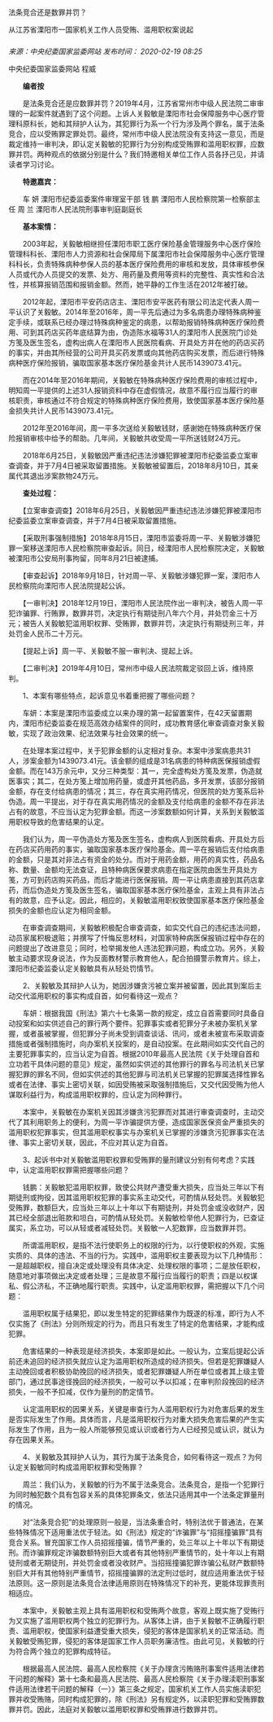 ## 

法条竞合还是数罪并罚？

从江苏省溧阳市一国家机关工作人员受贿、滥用职权案说起

### 

_来源：中央纪委国家监委网站_ _发布时间： 2020-02-19 08:25_

中央纪委国家监委网站 程威

　　**编者按**

　　是法条竞合还是应数罪并罚？2019年4月，江苏省常州市中级人民法院二审审理的一起案件就遇到了这个问题。上诉人关毅敏是溧阳市社会保障服务中心医疗管理科原科长，她和其辩护人认为，其犯罪行为系一个行为涉及两个罪名，属于法条竞合，应以受贿罪定罪处罚。最终，常州市中级人民法院没有支持这一意见，而是裁定维持一审判决，即认定关毅敏的犯罪行为分别构成受贿罪和滥用职权罪，应数罪并罚。两种观点的依据分别是什么？我们特邀相关单位工作人员各抒己见，并请读者学习讨论。

　　**特邀嘉宾：**

　　车 妍 溧阳市纪委监委案件审理室干部 钱 鹏 溧阳市人民检察院第一检察部主任 周 兰 溧阳市人民法院刑事审判庭副庭长

　　**基本案情：**

　　2003年起，关毅敏相继担任溧阳市职工医疗保险基金管理服务中心医疗保险管理科科长、溧阳市人力资源和社会保障局下属溧阳市社会保障服务中心医疗管理科科长，负责特殊病种参保人员的基本医疗保险费用的审核和发放，具体审核参保人员或代办人员提交的发票、处方、用药量及费用等资料的完整性、真实性和合法性，并核算报销范围和报销金额。然而，她平静的工作生活在2012年被打破。

　　2012年起，溧阳市平安药店店主、溧阳市安平医药有限公司法定代表人周一平认识了关毅敏。2014年至2016年，周一平先后通过为多名病患办理特殊病种鉴定手续，或联系已经办理过特殊病种鉴定的病患，以帮助报销特殊病种医疗保险费用、可到其药店买药年底结算为由，伪造陈水福等31人的溧阳市人民医院门诊处方笺及医生签名，虚构出病人在溧阳市人民医院看病、开具处方并在他的药店买药的事实，并由其所经营的公司开具买药发票或向其他药店购买发票，而后进行特殊病种医疗保险报销，骗取国家基本医疗保险基金共计人民币1439073.41元。

　　而在2014年至2016年期间，关毅敏在特殊病种医疗保险费用的审核过程中，明知周一平提供的上述31人报销资料中存在虚假情况，故意不履行应当履行的审核职责，审核通过不符合规定的特殊病种医疗保险费用，致使国家基本医疗保险基金损失共计人民币1439073.41元。

　　2012年至2016年间，周一平多次送给关毅敏钱财，感谢她在特殊病种医疗保险报销审核中给予的帮助。几年间，关毅敏共收受周一平所送钱财24万元。

　　2018年6月25日，关毅敏因严重违纪违法涉嫌犯罪被溧阳市纪委监委立案审查调查，并于7月4日被采取留置措施。关毅敏被留置后，2018年8月10日，其亲属代其退出涉案款物24万元。

　　**查处过程：**

　　【立案审查调查】2018年6月25日，关毅敏因严重违纪违法涉嫌犯罪被溧阳市纪委监委立案审查调查，并于7月4日被采取留置措施。

　　【采取刑事强制措施】2018年8月15日，溧阳市监委将周一平、关毅敏涉嫌犯罪一案移送溧阳市人民检察院审查起诉。同日，经溧阳市人民检察院决定，关毅敏被溧阳市公安局刑事拘留，同年8月21日被逮捕。

　　【审查起诉】2018年9月18日，针对周一平、关毅敏涉嫌犯罪一案，溧阳市人民检察院向溧阳市人民法院提起公诉。

　　【一审判决】2018年12月19日，溧阳市人民法院作出一审判决，被告人周一平犯诈骗罪、行贿罪，数罪并罚，决定执行有期徒刑八年六个月，并处罚金三十万元；被告人关毅敏犯滥用职权罪、受贿罪，数罪并罚，决定执行有期徒刑三年，并处罚金人民币二十万元。

　　【提起上诉】周一平、关毅敏不服一审判决、提起上诉。

　　【二审判决】2019年4月10日，常州市中级人民法院裁定驳回上诉，维持原判。

　　1、本案有哪些特点，起诉意见书着重把握了哪些问题？

　　车妍：本案是溧阳市监委成立以来办理的第一起留置案件，在42天留置期内，溧阳市纪委监委在规范高效办结案件的同时，成功教育感化审查调查对象关毅敏，实现了政治效果、纪法效果与社会效果的统一。

　　在处理本案过程中，关于犯罪金额的认定相对复杂。本案中涉案病患共31人，涉案金额为1439073.41元。该金额的组成是31名病患的特种病医保报销虚假金额。而在143万余元中，又分三种类型：其一，完全虚构处方笺及发票，伪造就医事实；其二，在处方笺上增加用药量，或虚开其他药品，多开发票，该部分报销金额，存在支付给病患的情况；其三，存在真实用药情况，但医院的处方笺系后补伪造。周一平提出，对于存在真实用药情况的金额及支付给病患的金额不存在非法占有的故意，不应当认定为犯罪金额。而这一涉案数额如何计算，关系到关毅敏滥用职权导致的危害结果的认定。

　　我们认为，周一平伪造处方笺及医生签名，虚构病人到医院看病、开具处方后在药店买药用药的事实，骗取国家基本医疗保险基金。周一平在报销后支付给病患的金额，只是其对非法占有资金的处分。而对于用药金额，用药的真实性，药品名称、数量、金额均无法查证，且特种病医保要求病患在指定医院由医生开具处方笺，方可到药店购买药品，而后才能进行医保报销。周一平让病患直接到其药店拿药，而后伪造处方笺及医生签名，骗取国家基本医疗保险基金，主观上具有非法占有的故意，应予认定。因此，相应的，关毅敏滥用职权致使国家基本医疗保险基金损失的金额也应认定为相同金额。

　　在审查调查期间，关毅敏积极配合审查调查，如实交代自己的违纪违法问题，动员家属积极退赃；并撰写了忏悔反思材料，对国家特种病医保报销过程中存在的问题提出了改进意见；同时，检举揭发他人违法犯罪问题，构成立功。另外，关毅敏主动要求现身说法，作为反面教材警示教育他人，配合拍摄警示教育片。综上，溧阳市纪委监委认定关毅敏具有从轻处罚情节。

　　2、关毅敏及其辩护人认为，她因涉嫌贪污被立案并被留置，因此其到案后主动交代滥用职权的事实构成自首，如何看待这一观点？

　　车妍：根据我国《刑法》第六十七条第一款的规定，成立自首需要同时具备自动投案和如实供述自己的罪行两个要件。犯罪事实或者犯罪分子未被办案机关掌握，或者虽被掌握，但犯罪分子尚未受到调查谈话、讯问，或者未被宣布采取调查措施或者强制措施时，向办案机关投案的，是自动投案。在此期间如实交代自己的主要犯罪事实的，应当认定为自首。根据2010年最高人民法院《关于处理自首和立功若干具体问题的意见》规定，虽然如实供述的其他罪行的罪名与司法机关已掌握犯罪的罪名不同，但如实供述的其他犯罪与司法机关已掌握的犯罪属选择性罪名或者在法律、事实上密切关联，如因受贿被采取强制措施后，又交代因受贿为他人谋取利益行为，构成滥用职权罪的，应认定为同种罪行。

　　本案中，关毅敏在办案机关因其涉嫌贪污犯罪而对其进行审查调查时，主动交代了其利用职务上的便利，为周一平诈骗提供方便，造成国家医保资金严重损失的滥用职权犯罪事实，但其滥用职权事实与办案机关已掌握的涉嫌贪污犯罪事实在法律、事实上密切关联，因此，不应对其认定为自首。

　　3、起诉书中对关毅敏滥用职权罪和受贿罪的量刑建议分别有何考虑？实践中，认定滥用职权罪需把握哪些问题？

　　钱鹏：关毅敏犯滥用职权罪，致使公共财产遭受重大损失，应当处三年以下有期徒刑或拘役，因其滥用职权犯罪的事实系主动交代，可酌情从轻处罚。关毅敏犯受贿罪，数额巨大，应当处三年以上十年以下有期徒刑，并处罚金或没收财产，因其已经全部退出赃款和坦白，可酌情从轻处罚。关毅敏检举他人犯罪行为，已查证属实，系立功，可以从轻或者减轻处罚。关毅敏一人犯数罪，应当数罪并罚。

　　所谓滥用职权，是指不法行使职务上的权限的行为，以行使职权的外观，实施实质的、具体的违法、不当的行为。实践中，滥用职权主要表现为以下几种情形：一是超越职权，擅自决定或处理没有具体决定、处理权限的事项；二是放任职权，随意地对事项做出决定或者处理；三是故意不履行应当履行的职责；四是以权谋私、假公济私，不正确地履行职责。实践中，认定滥用职权罪，需把握以下几个问题：

　　滥用职权属于结果犯，即以发生特定的犯罪结果作为既遂的标准，即行为人不仅实施了《刑法》分则所规定的行为，而且只有发生了特定的危害结果，才能构成犯罪。

　　危害结果的一种表现是经济损失，本案即是如此。一般认为，立案后提起公诉前还未追回的经济损失就应认定为滥用职权所造成的经济损失。但若是犯罪嫌疑人主动挽回或者积极协助挽回的经济损失，或者犯罪嫌疑人所在单位或者其上级主管部门，通过民事途径挽回的经济损失，一般可以予以扣减；在审判阶段挽回的经济损失，一般不予扣减，仅作为量刑的酌定情节。

　　认定滥用职权的因果关系，关键是审查行为人滥用职权行为对危害后果的发生是否实际发生了作用。具体而言，凡是滥用职权行为对重大损失危害后果的产生实际发生了作用，且为一般人所能够预见或认识或者行为人已经预见或认识，就认为存在因果关系。

　　4、关毅敏及其辩护人认为，其行为属于法条竞合，如何看待这一观点？为何认定关毅敏同时构成滥用职权罪和受贿罪？

　　周兰：我们认为，关毅敏的行为不属于法条竞合。法条竞合，是指一个犯罪行为同时触犯数个具有包容关系的具体犯罪条文，依法只适用其中一个法条定罪量刑的情况。

　　对“法条竞合犯”的处理原则一般是，当法条重合时，特别法优于普通法，在某些特殊情况下适用重法优于轻法。如《刑法》规定的“诈骗罪”与“招摇撞骗罪”具有竞合关系。冒充国家工作人员招摇撞骗，情节严重的，处三年以上十年以下有期徒刑。而诈骗罪规定诈骗数额特别巨大或者有其他特别严重情节的，处十年以上有期徒刑或者无期徒刑，并处罚金或者没收财产。当招摇撞骗犯罪诈骗公私财产数额特别巨大并有其他特别严重情节，招摇撞骗罪的法定刑过低时，就应适用重法优于轻法原则。这一原则是法条竞合法律适用原则在特殊情况下的补充，更能体现罪责刑相适应。

　　本案中，关毅敏主观上具有滥用职权和受贿两个故意，客观上既实施了受贿行为又实施了滥用职权两个独立的犯罪行为。从客体上讲，由于关毅敏不正确履行职责、滥用职权，使国家利益遭受重大损失，侵犯的客体是国家机关的正常活动。而关毅敏受贿犯罪，侵犯的客体是国家工作人员职务廉洁性。由此可见，关毅敏的行为符合两个独立的犯罪构成特征。

　　根据最高人民法院、最高人民检察院《关于办理贪污贿赂刑事案件适用法律若干问题的解释》第十七条和最高人民法院、最高人民检察院《关于办理渎职刑事案件适用法律若干问题的解释（一）》第三条之规定，国家机关工作人员实施渎职犯罪并收受贿赂，同时构成犯罪的，除《刑法》另有规定外，以渎职犯罪和受贿罪数罪并罚。因此，法庭对关毅敏以滥用职权罪和受贿罪进行数罪并罚。